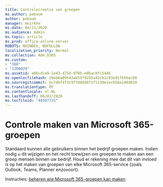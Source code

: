 ```yaml
---
title: Controlecreatie van groepen
ms.author: pebaum
author: pebaum
manager: mnirkhe
ms.date: 04/21/2020
ms.audience: Admin
ms.topic: article
ms.prod: office-online-server
ROBOTS: NOINDEX, NOFOLLOW
localization_priority: Normal
ms.collection: Adm_O365
ms.custom:
- "168"
- "1200029"
ms.assetid: e06cdce9-1e43-475d-970b-e0bac0fc5446
ms.openlocfilehash: 39eb0a09543ab55f9255a42cb1c83e91f656acb0
ms.sourcegitcommit: bc7d6f4f3c9f7060d073f5130e1ec856e248d020
ms.translationtype: MT
ms.contentlocale: nl-NL
ms.lasthandoff: 06/02/2020
ms.locfileid: "44507725"
---
```

# <a name="control-creation-of-microsoft-365-groups"></a>Controle maken van Microsoft 365-groepen

Standaard kunnen alle gebruikers binnen het bedrijf groepen maken. Indien nodig u dit wijzigen en het recht toewijzen om groepen te maken aan een groep mensen binnen uw bedrijf. Houd er rekening mee dat dit van invloed is op het maken van groepen van elke Microsoft 365-service (zoals Outlook, Teams, Planner enzovoort).
  
Instructies: [beheren wie Microsoft 365-groepen kan maken](https://docs.microsoft.com/microsoft-365/admin/create-groups/manage-creation-of-groups)
